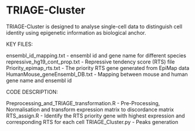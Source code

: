 # TRIAGE-Cluster
TRIAGE-Cluster is designed to analyse single-cell data to distinguish cell identity using epigenetic information as biological anchor.

KEY FILES:

ensembl_id_mapping.txt - ensembl id and gene name for different species
repressive_hg19_cont_prop.txt - Repressive tendency score (RTS) file
Priority_epimap_rts.txt - The priority RTS gene generated from EpiMap data
HumanMouse_geneEnsembl_DB.txt - Mapping between mouse and human gene name and ensembl id


CODE DESCRIPTION:

Preprocessing_and_TRIAGE_transformation.R - Pre-Processing, Normalisation and transform expression matrix to discordance matrix
RTS_assign.R - Identify the RTS priority gene with highest expression and corresponding RTS for each cell
TRIAGE_Cluster.py - Peaks generation
